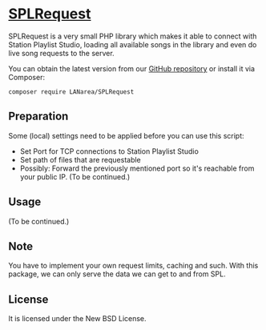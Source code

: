 [SPLRequest](https://github.com/LANarea/SPLRequest)
================================

SPLRequest is a very small PHP library which makes it able to connect
with Station Playlist Studio, loading all available songs in the library
and even do live song requests to the server.
 
You can obtain the latest version from our [GitHub repository](https://github.com/LANarea/SPLRequest)
or install it via Composer:

	composer require LANarea/SPLRequest
	
	
Preparation
-----------
	
Some (local) settings need to be applied before you can use this script:
- Set Port for TCP connections to Station Playlist Studio
- Set path of files that are requestable
- Possibly: Forward the previously mentioned port so it's reachable from your public IP.
(To be continued.)


Usage
-----

(To be continued.)

Note
-----

You have to implement your own request limits, caching and such.
With this package, we can only serve the data we can get to and from SPL.


License
-------
It is licensed under the New BSD License.
